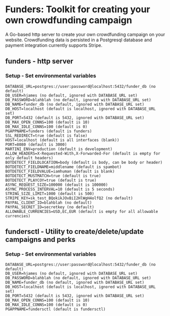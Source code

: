 # Funders:  Toolkit for creating your own crowdfunding campaign 
A Go-based http server to create your own crowdfunding campaign on your website.  Crowdfunding data is persisted in a Postgresql database and payment integration currently supports Stripe.

## funders - http server

### Setup - Set environmental variables
    DATABASE_URL=postgres://user:password@localhost:5432/funder_db (no default)
    DB_USER=hjames (no default, ignored with DATABASE_URL set)
    DB_PASSWORD=blahblah (no default, ignored with DATABASE_URL set)
    DB_NAME=funder_db (no default, ignored with DATABASE_URL set)
    DB_HOST=localhost (default is localhost, ignored with DATABASE_URL set)
    DB_PORT=5432 (default is 5432, ignored with DATABASE_URL set)
    DB_MAX_OPEN_CONNS=100 (default is 10)
    DB_MAX_IDLE_CONNS=100 (default is 0)
    PGAPPNAME=funders (default is funders)
    SSL_REDIRECT=true (default is false)
    HOST=localhost (default is all interfaces (blank))
    PORT=8080 (default is 3000)
    MARTINI_ENV=production (default is development)
    ALLOW_HEADERS=X-Requested-With,X-Forwarded-For (default is empty for only default headers)
    BOTDETECT_FIELDLOCATION=body (default is body, can be body or header)
    BOTDETECT_FIELDNAME=middlename (default is spambot)
    BOTDETECT_FIELDVALUE=iamhuman (default is blank)
    BOTDETECT_MUSTMATCH=true (default is true)
    BOTDETECT_PLAYCOY=true (default is true)
    ASYNC_REQUEST_SIZE=100000 (default is 100000)
    ASYNC_PROCESS_INTERVAL=10 (default is 5 seconds)
    STRING_SIZE_LIMIT=1000 (default is 500)
    STRIPE_KEY=sk_test_BQokikJOvBiI2HlWgH4olfQ2 (no default)
    PAYPAL_CLIENT_ID=blahblah (no default)
    PAYPAL_SECRET_ID=secretkey (no default)
    ALLOWABLE_CURRENCIES=USD,EC,EUR (default is empty for all allowable currencies)

## fundersctl - Utility to create/delete/update campaigns and perks

### Setup - Set environmental variables
    DATABASE_URL=postgres://user:password@localhost:5432/funder_db (no default)
    DB_USER=hjames (no default, ignored with DATABASE_URL set)
    DB_PASSWORD=blahblah (no default, ignored with DATABASE_URL set)
    DB_NAME=funder_db (no default, ignored with DATABASE_URL set)
    DB_HOST=localhost (default is localhost, ignored with DATABASE_URL set)
    DB_PORT=5432 (default is 5432, ignored with DATABASE_URL set)
    DB_MAX_OPEN_CONNS=100 (default is 10)
    DB_MAX_IDLE_CONNS=100 (default is 0)
    PGAPPNAME=fundersctl (default is fundersctl)
